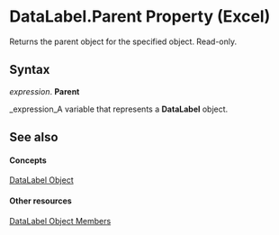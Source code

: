 
# DataLabel.Parent Property (Excel)

Returns the parent object for the specified object. Read-only.


## Syntax

 _expression_. **Parent**

 _expression_A variable that represents a  **DataLabel** object.


## See also


#### Concepts


 [DataLabel Object](bb342572-8761-b326-548a-98455172f9a8.md)
#### Other resources


 [DataLabel Object Members](176c4f7f-c6ef-c8cb-3983-6dd39435f793.md)
